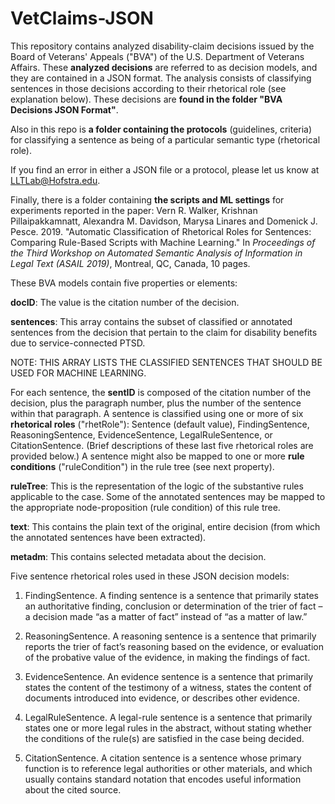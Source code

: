 # VetClaims-JSON
This repository contains analyzed disability-claim decisions issued by the Board of Veterans' Appeals ("BVA") of the U.S. Department of Veterans Affairs. These <b>analyzed decisions</b> are referred to as decision models, and they are contained in a JSON format. The analysis consists of classifying sentences in those decisions according to their rhetorical role (see explanation below). These decisions are <b>found in the folder "BVA Decisions JSON Format"</b>.

Also in this repo is <b>a folder containing the protocols</b> (guidelines, criteria) for classifying a sentence as being of a particular semantic type (rhetorical role).

If you find an error in either a JSON file or a protocol, please let us know at <LLTLab@Hofstra.edu>.

Finally, there is a folder containing <b>the scripts and ML settings</b> for experiments reported in the paper: Vern R. Walker, Krishnan Pillaipakkamnatt, Alexandra M. Davidson, Marysa Linares and Domenick J. Pesce. 2019. "Automatic Classification of Rhetorical Roles for Sentences: Comparing Rule-Based Scripts with Machine Learning." In <i>Proceedings of the Third Workshop on Automated Semantic Analysis of Information in Legal Text (ASAIL 2019)</i>, Montreal, QC, Canada, 10 pages.

These BVA models contain five properties or elements:

<b>docID</b>: The value is the citation number of the decision.

<b>sentences</b>: This array contains the subset of classified or annotated sentences from the decision that pertain to the claim for disability benefits due to service-connected PTSD.

NOTE: THIS ARRAY LISTS THE CLASSIFIED SENTENCES THAT SHOULD BE USED FOR MACHINE LEARNING.

For each sentence, the <b>sentID</b> is composed of the citation number of the decision, plus the paragraph number, plus the number of the sentence within that paragraph. A sentence is classified using one or more of six <b>rhetorical roles</b> ("rhetRole"): Sentence (default value), FindingSentence, ReasoningSentence, EvidenceSentence, LegalRuleSentence, or CitationSentence. (Brief descriptions of these last five rhetorical roles are provided below.) A sentence might also be mapped to one or more <b>rule conditions</b> ("ruleCondition") in the rule tree (see next property).

<b>ruleTree</b>: This is the representation of the logic of the substantive rules applicable to the case. Some of the annotated sentences may be mapped to the appropriate node-proposition (rule condition) of this rule tree.

<b>text</b>: This contains the plain text of the original, entire decision (from which the annotated sentences have been extracted).

<b>metadm</b>: This contains selected metadata about the decision.

Five sentence rhetorical roles used in these JSON decision models:

1. FindingSentence. A finding sentence is a sentence that primarily states an authoritative finding, conclusion or determination of the trier of fact – a decision made “as a matter of fact” instead of “as a matter of law.”

2. ReasoningSentence. A reasoning sentence is a sentence that primarily reports the trier of fact’s reasoning based on the evidence, or evaluation of the probative value of the evidence, in making the findings of fact.

3. EvidenceSentence. An evidence sentence is a sentence that primarily states the content of the testimony of a witness, states the content of documents introduced into evidence, or describes other evidence.

4. LegalRuleSentence. A legal-rule sentence is a sentence that primarily states one or more legal rules in the abstract, without stating whether the conditions of the rule(s) are satisfied in the case being decided.

5. CitationSentence. A citation sentence is a sentence whose primary function is to reference legal authorities or other materials, and which usually contains standard notation that encodes useful information about the cited source.
